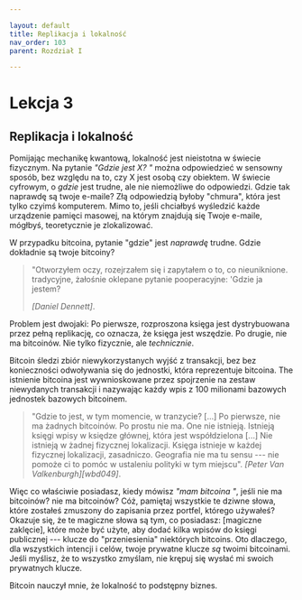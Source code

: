 ```yaml
---

layout: default
title: Replikacja i lokalność
nav_order: 103
parent: Rozdział I

---
```


# Lekcja 3

## Replikacja i lokalność

Pomijając mechanikę kwantową, lokalność jest nieistotna w świecie fizycznym.
Na pytanie *"Gdzie jest X? "* można odpowiedzieć w sensowny sposób, bez względu na to, czy X jest osobą czy obiektem. W świecie cyfrowym, o *gdzie* jest trudne, ale nie niemożliwe do odpowiedzi. Gdzie tak naprawdę są twoje e-maile? Złą odpowiedzią byłoby "chmura", która jest tylko czyimś komputerem. Mimo to, jeśli chciałbyś wyśledzić każde urządzenie pamięci masowej, na którym znajdują się Twoje e-maile, mógłbyś, teoretycznie je zlokalizować.

W przypadku bitcoina, pytanie "gdzie" jest *naprawdę* trudne. Gdzie dokładnie są twoje bitcoiny?

> "Otworzyłem oczy, rozejrzałem się i zapytałem o to, co nieuniknione.
> tradycyjne, żałośnie oklepane pytanie pooperacyjne: 'Gdzie ja jestem?
> 
> <cite>[Daniel Dennett]</cite>.

Problem jest dwojaki: Po pierwsze, rozproszona księga jest dystrybuowana przez
pełną replikację, co oznacza, że księga jest wszędzie. Po drugie, nie ma
bitcoinów. Nie tylko fizycznie, ale *technicznie*.

Bitcoin śledzi zbiór niewykorzystanych wyjść z transakcji, bez
bez konieczności odwoływania się do jednostki, która reprezentuje bitcoina. The
istnienie bitcoina jest wywnioskowane przez spojrzenie na zestaw niewydanych
transakcji i nazywając każdy wpis z 100 milionami bazowych
jednostek bazowych bitcoinem.

> "Gdzie to jest, w tym momencie, w tranzycie? [...] Po pierwsze, nie ma żadnych
> bitcoinów. Po prostu nie ma. One nie istnieją. Istnieją księgi
> wpisy w księdze głównej, która jest współdzielona [...] Nie istnieją w żadnej
> fizycznej lokalizacji. Księga istnieje w każdej fizycznej lokalizacji,
> zasadniczo. Geografia nie ma tu sensu --- nie pomoże ci to
> pomóc w ustaleniu polityki w tym miejscu".
> <cite>[Peter Van Valkenburgh][wbd049]</cite>.

Więc co właściwie posiadasz, kiedy mówisz *"mam bitcoina "*, jeśli nie ma bitcoinów?
nie ma bitcoinów? Cóż, pamiętaj wszystkie te dziwne słowa, które zostałeś
zmuszony do zapisania przez portfel, którego używałeś? Okazuje się, że te magiczne słowa
są tym, co posiadasz: [magiczne zaklęcie], które może być użyte, aby dodać kilka wpisów
do księgi publicznej --- klucze do "przeniesienia" niektórych bitcoins. Oto dlaczego,
dla wszystkich intencji i celów, twoje prywatne klucze *są* twoimi bitcoinami. Jeśli
myślisz, że to wszystko zmyślam, nie krępuj się wysłać mi swoich prywatnych
klucze.

Bitcoin nauczył mnie, że lokalność to podstępny biznes.
